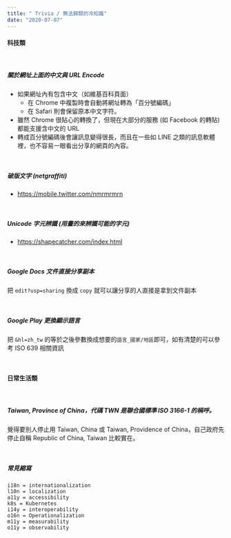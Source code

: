 ```yaml
---
title: " Trivia / 無法歸類的冷知識"
date: "2020-07-07"
---
```


#### 科技類

</br>

##### 關於網址上面的中文與 URL Encode
* 如果網址內有包含中文（如維基百科頁面）
    * 在 Chrome 中複製時會自動將網址轉為「百分號編碼」
    * 在 Safari 則會保留原本中文字符。
* 雖然 Chrome 很貼心的轉換了，但現在大部分的服務 (如 Facebook 的轉貼) 都能支援含中文的 URL 
* 轉成百分號編碼後會讓訊息變得很長，而且在一些如 LINE 之類的訊息軟體裡，也不容易一眼看出分享的網頁的內容。


</br>

##### 破版文字 (netgraffiti)
* https://mobile.twitter.com/nmrmrmrn

</br>

##### Unicode 字元辨識 (用畫的來辨識可能的字元)
* https://shapecatcher.com/index.html


</br>


##### Google Docs 文件直接分享副本
把 `edit?usp=sharing` 換成 `copy` 就可以讓分享的人直接是拿到文件副本

</br>

##### Google Play 更換顯示語言

把 `&hl=zh_tw` 的等於之後參數換成想要的`語言_國家/地區`即可，如有清楚的可以參考 ISO 639 相關資訊

</br>

#### 日常生活類

</br>

##### Taiwan, Province of China，代碼 TWN 是聯合國標準 ISO 3166-1 的稱呼。

覺得要別人停止用 Taiwan, China 或 Taiwan, Providence of China，自己政府先停止自稱 Republic of China, Taiwan 比較實在。


</br>

##### 常見縮寫
```shell
i18n = internationalization
l10n = localization
a11y = accessibility
k8s = Kubernetes
i14y = interoperability
o16n = Operationalization
m11y = measurability
o11y = observability
```

